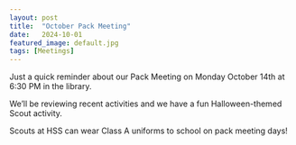 ```yaml
---
layout: post
title:  "October Pack Meeting"
date:   2024-10-01
featured_image: default.jpg
tags: [Meetings]
---
```


Just a quick reminder about our Pack Meeting on Monday October 14th at 6:30 PM in the library.

We’ll be reviewing recent activities and we have a fun Halloween-themed Scout activity.

Scouts at HSS can wear Class A uniforms to school on pack meeting days!
